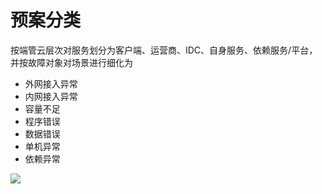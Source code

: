 # 预案分类

按端管云层次对服务划分为客户端、运营商、IDC、自身服务、依赖服务/平台，并按故障对象对场景进行细化为

- 外网接入异常
- 内网接入异常
- 容量不足
- 程序错误
- 数据错误
- 单机异常
- 依赖异常

![](/images/yuanclass.png)
